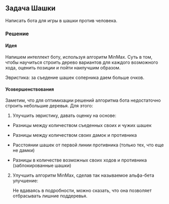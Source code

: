 ## Задача Шашки

Написать бота для игры в шашки против человека.

### Решение

#### Идея

Напишем интеллект боту, используя алгоритм MinMax.
Суть в том, чтобы научиться строить дерево вариантов для каждого возможного хода, оценить позиции и пойти наилучшим образом.

Эвристика: за съедение шашек соперника даем больше очков.

#### Усовершенствования

Заметим, что для оптимизации решений алгоритма бота недостаточно строить небольшие деревья.
Для этого:

1. Улучшить эвристику, давать оценку на основе:
 * Разницы между количеством съеденных своих и чужих шашек

 * Разницы между количеством своих дамок и противника

 * Расстоянии шашек от первой линии противника (только тех, что еще не дамки)

 * Разницы в количестве возможных своих ходов и противника (заблокированные шашки)

2. Улучшить алгоритм MinMax, сделав так называемое альфа-бета улучшение:

   Не вдаваясь в подробности, можно сказать, что она позволяет отбрасывать лишние поддеревья.




